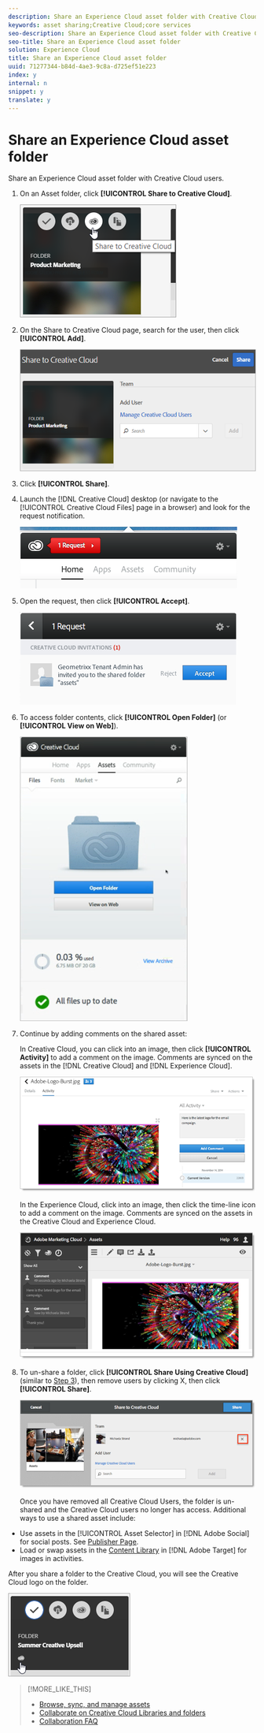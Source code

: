 ```yaml
---
description: Share an Experience Cloud asset folder with Creative Cloud users.
keywords: asset sharing;Creative Cloud;core services
seo-description: Share an Experience Cloud asset folder with Creative Cloud users.
seo-title: Share an Experience Cloud asset folder
solution: Experience Cloud
title: Share an Experience Cloud asset folder
uuid: 71277344-b84d-4ae3-9c8a-d725ef51e223
index: y
internal: n
snippet: y
translate: y
---
```


# Share an Experience Cloud asset folder

Share an Experience Cloud asset folder with Creative Cloud users.

1. On an Asset folder, click **[!UICONTROL  Share to Creative Cloud]**.

   ![Step Result](assets/asset-share-cc.png) 

1. On the Share to Creative Cloud page, search for the user, then click **[!UICONTROL  Add]**.

   ![](assets/asset-share-cc-page.png) 

1. Click **[!UICONTROL  Share]**.
1. Launch the [!DNL  Creative Cloud] desktop (or navigate to the [!UICONTROL  Creative Cloud Files] page in a browser) and look for the request notification.

   ![](assets/cc_share_request.png) 

1. Open the request, then click **[!UICONTROL  Accept]**.

   ![Step Result](assets/cc_share_accept.png) 

1. To access folder contents, click **[!UICONTROL  Open Folder]** (or **[!UICONTROL  View on Web]**).

   ![Step Result](assets/creative_cloud_open_folder.png) 
1. Continue by adding comments on the shared asset:

   In Creative Cloud, you can click into an image, then click **[!UICONTROL  Activity]** to add a comment on the image. Comments are synced on the assets in the [!DNL  Creative Cloud] and [!DNL  Experience Cloud]. 

   ![](assets/asset_comment_cc.png) 

   In the Experience Cloud, click into an image, then click the time-line icon to add a comment on the image. Comments are synced on the assets in the Creative Cloud and Experience Cloud. 

   ![](assets/asset_comment_mac.png) 

1. To un-share a folder, click **[!UICONTROL  Share Using Creative Cloud]** (similar to [ Step 3](../experience-cloud-assets/t_share_creative_cloud.md#step_BA17CFA185284641A9B878BA29551996)), then remove users by clicking X, then click **[!UICONTROL  Share]**.

   ![](assets/asset_remove_user.png) 

   Once you have removed all Creative Cloud Users, the folder is un-shared and the Creative Cloud users no longer has access. 
Additional ways to use a shared asset include: 

* Use assets in the [!UICONTROL  Asset Selector] in [!DNL  Adobe Social] for social posts. See [Publisher Page](https://marketing.adobe.com/resources/help/en_US/social/?f=c_pub_publisher).
* Load or swap assets in the [ Content Library](https://marketing.adobe.com/resources/help/en_US/target/target/?f=c_manage_content) in [!DNL  Adobe Target] for images in activities.

After you share a folder to the Creative Cloud, you will see the Creative Cloud logo on the folder. 

![](assets/asset-cc-logo.png) 

>[!MORE_LIKE_THIS]
>
>* [Browse, sync, and manage assets](http://helpx.adobe.com/creative-cloud/help/sync-files.html)
>* [Collaborate on Creative Cloud Libraries and folders](http://helpx.stage.adobe.com/creative-cloud/help/collaboration.html)
>* [Collaboration FAQ](http://helpx.stage.adobe.com/creative-cloud/help/collaboration-faq.html)

